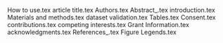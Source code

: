 How to use.tex
article title.tex
Authors.tex
Abstract_.tex
introduction.tex
Materials and methods.tex
dataset validation.tex
Tables.tex
Consent.tex
contributions.tex
competing interests.tex
Grant Information.tex
acknowledgments.tex
References_.tex
Figure Legends.tex
